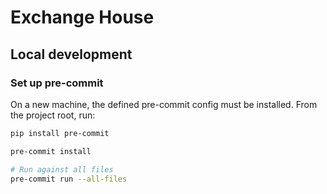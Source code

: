 # Exchange House

## Local development

### Set up pre-commit

On a new machine, the defined pre-commit config must be installed. From the project root, run:

```bash
pip install pre-commit

pre-commit install

# Run against all files
pre-commit run --all-files
```
